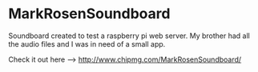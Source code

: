 # MarkRosenSoundboard

Soundboard created to test a raspberry pi web server.
My brother had all the audio files and I was in need of a small app.

Check it out here --> http://www.chipmg.com/MarkRosenSoundboard/
